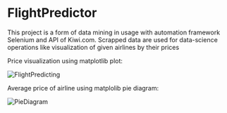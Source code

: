 # FlightPredictor
This project is a form of data mining in usage with automation framework Selenium and API of Kiwi.com. 
Scrapped data are used for data-science operations like visualization of given airlines by their prices


Price visualization using matplotlib plot: 

![FlightPredicting](https://user-images.githubusercontent.com/53347790/108810259-06456280-75ab-11eb-9670-59eb751ac81f.png)

Average price of airline using matplolib pie diagram:



![PieDiagram](https://user-images.githubusercontent.com/53347790/108810324-3260e380-75ab-11eb-8c01-2ac866c1f7ab.png)
